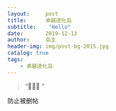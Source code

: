 ```yaml
---
layout:     post
title:      卓越进化岛
subtitle:    "Hello"
date:       2019-12-13
author:     岛主
header-img: img/post-bg-2015.jpg
catalog: true
tags:
    - 卓越进化岛
---
```


> “🙉🙉🙉 ”

防止被删帖